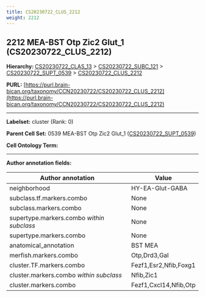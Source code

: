 ```yaml
---
title: CS20230722_CLUS_2212
weight: 2212
---
```

## 2212 MEA-BST Otp Zic2 Glut_1 (CS20230722_CLUS_2212)
<b>Hierarchy: </b>
[CS20230722_CLAS_13](../CS20230722_CLAS_13) >
[CS20230722_SUBC_121](../CS20230722_SUBC_121) >
[CS20230722_SUPT_0539](../CS20230722_SUPT_0539) >
[CS20230722_CLUS_2212](../CS20230722_CLUS_2212)

**PURL:** [https://purl.brain-bican.org/taxonomy/CCN20230722/CS20230722_CLUS_2212](https://purl.brain-bican.org/taxonomy/CCN20230722/CS20230722_CLUS_2212)

---


**Labelset:** cluster (Rank: 0)

**Parent Cell Set:** 0539 MEA-BST Otp Zic2 Glut_1 ([CS20230722_SUPT_0539](../CS20230722_SUPT_0539))



**Cell Ontology Term:** 

[MARKER GENES.]: #


---

[TRANSFERRED ANNOTATIONS.]: #


[AUTHOR ANNOTATION FIELDS.]: #


**Author annotation fields:**

| Author annotation | Value |
|-------------------|-------|
|neighborhood|HY-EA-Glut-GABA|
|subclass.tf.markers.combo|None|
|subclass.markers.combo|None|
|supertype.markers.combo _within subclass_|None|
|supertype.markers.combo|None|
|anatomical_annotation|BST MEA|
|merfish.markers.combo|Otp,Drd3,Gal|
|cluster.TF.markers.combo|Fezf1,Esr2,Nfib,Foxg1|
|cluster.markers.combo _within subclass_|Nfib,Zic1|
|cluster.markers.combo|Fezf1,Cxcl14,Nfib,Otp|
